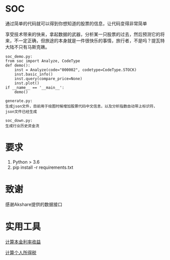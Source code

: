 # SOC
通过简单的代码就可以得到你想知道的股票的信息，让代码变得非常简单

享受技术带来的快来，拿起数据的武器，分析某一只股票的过去，然后预测它的将来，不一定正确，但旅途的本身就是一件很快乐的事情，旅行者，不是吗？提瓦特大陆不只有马斯克礁。

```
soc_demo.py:
from soc import Analyze, CodeType
def demo():
    inst = Analyze(code="000002", codetype=CodeType.STOCK)
    inst.basic_info()
    inst.query(compare_price=None)
    inst.plot()
if __name__ == '__main__':
    demo()

generate.py:
生成json文件，目前用于绘图时候增加股票代码中文信息，以及分析指数自动带上标识符，json文件已经生成

soc_down.py:
生成行业历史资金流
```
# 要求
1. Python > 3.6
2. pip install -r requirements.txt

# 致谢
感谢Akshare提供的数据接口

# 实用工具 
[计算本金利率收益](./tool/calc.py)

[计算个人所得税](./tool/tax.py)
